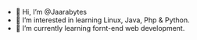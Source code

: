 - 👋 Hi, I’m @Jaarabytes
- 👀 I’m interested in learning Linux, Java, Php & Python.
- 🌱 I’m currently learning fornt-end web development.

<!---
Jaarabytes/Jaarabytes is a ✨ special ✨ repository because its `README.md` (this file) appears on your GitHub profile.
You can click the Preview link to take a look at your changes.
--->
